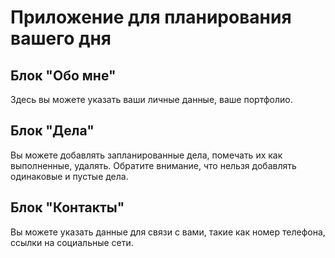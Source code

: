 # Приложение для планирования вашего дня

## Блок "Обо мне" 

Здесь вы можете указать ваши личные данные, ваше портфолио.

## Блок "Дела"

Вы можете добавлять запланированные дела, помечать их как выполненные, удалять. 
Обратите внимание, что нельзя добавлять одинаковые и пустые дела.

## Блок "Контакты"

Вы можете указать данные для связи с вами, такие как номер телефона, ссылки на социальные сети.

